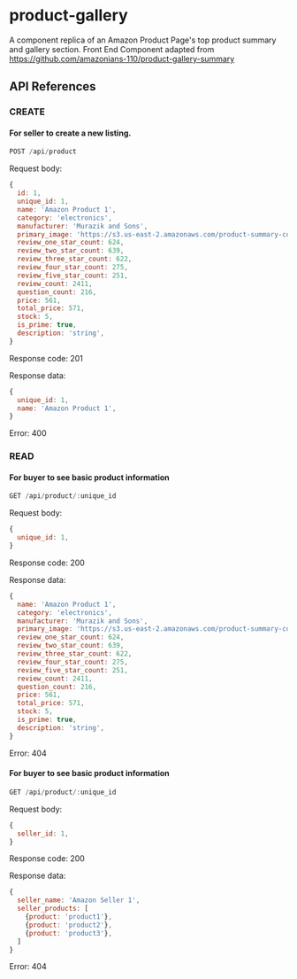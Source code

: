 # product-gallery
A component replica of an Amazon Product Page's top product summary and gallery section.
Front End Component adapted from https://github.com/amazonians-110/product-gallery-summary

## API References

### CREATE
#### For **seller** to create a new listing.

```js
POST /api/product
```

Request body:
```js
{
  id: 1,
  unique_id: 1,
  name: 'Amazon Product 1',
  category: 'electronics',
  manufacturer: 'Murazik and Sons',
  primary_image: 'https://s3.us-east-2.amazonaws.com/product-summary-component/electronics1.jpg',
  review_one_star_count: 624,
  review_two_star_count: 639,
  review_three_star_count: 622,
  review_four_star_count: 275,
  review_five_star_count: 251,
  review_count: 2411,
  question_count: 216,
  price: 561,
  total_price: 571,
  stock: 5,
  is_prime: true,
  description: 'string',
}
```

Response code: 201

Response data:
```js
{
  unique_id: 1,
  name: 'Amazon Product 1',
}
```

Error: 400

### READ
#### For **buyer** to see basic product information

```js
GET /api/product/:unique_id
```

Request body:
```js
{
  unique_id: 1,
}
```

Response code: 200

Response data:
```js
{
  name: 'Amazon Product 1',
  category: 'electronics',
  manufacturer: 'Murazik and Sons',
  primary_image: 'https://s3.us-east-2.amazonaws.com/product-summary-component/electronics1.jpg',
  review_one_star_count: 624,
  review_two_star_count: 639,
  review_three_star_count: 622,
  review_four_star_count: 275,
  review_five_star_count: 251,
  review_count: 2411,
  question_count: 216,
  price: 561,
  total_price: 571,
  stock: 5,
  is_prime: true,
  description: 'string',
}
```

Error: 404

#### For **buyer** to see basic product information

```js
GET /api/product/:unique_id
```

Request body:
```js
{
  seller_id: 1,
}
```

Response code: 200

Response data:
```js
{
  seller_name: 'Amazon Seller 1',
  seller_products: [
    {product: 'product1'},
    {product: 'product2'},
    {product: 'product3'},
  ]
}
```

Error: 404